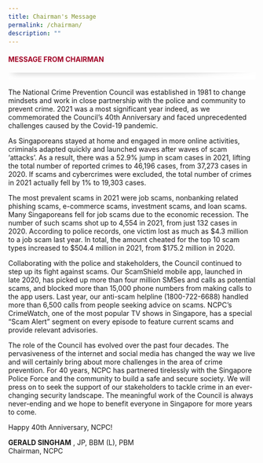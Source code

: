 ```yaml
---
title: Chairman's Message
permalink: /chairman/
description: ""
---
```

#### <font style="color:#a20427;">MESSAGE FROM CHAIRMAN</font>

![](/images/About/header-border.png)

The National Crime Prevention Council was established in 1981 to change mindsets and work in close partnership with the police and community to prevent crime. 2021 was a most significant year indeed, as we commemorated the Council’s 40th Anniversary and faced unprecedented challenges caused by the Covid-19 pandemic.

As Singaporeans stayed at home and engaged in more online activities, criminals adapted quickly and launched waves after waves of scam ‘attacks’. As a result, there was a 52.9% jump in scam cases in 2021, lifting the total number of reported crimes to 46,196 cases, from 37,273 cases in 2020. If scams and cybercrimes were excluded, the total number of crimes in 2021 actually fell by 1% to 19,303 cases.

The most prevalent scams in 2021 were job scams, nonbanking related phishing scams, e-commerce scams, investment scams, and loan scams. Many Singaporeans fell for job scams due to the economic recession. The number of such scams shot up to 4,554 in 2021, from just 132 cases in 2020. According to police records, one victim lost as much as $4.3 million to a job scam last year. In total, the amount cheated for the top 10 scam types increased to $504.4 million in 2021, from $175.2 million in 2020.

Collaborating with the police and stakeholders, the Council continued to step up its fight against scams. Our ScamShield mobile app, launched in late 2020, has picked up more than four million SMSes and calls as potential scams, and blocked more than 15,000 phone numbers from making calls to the app users. Last year, our anti-scam helpline (1800-722-6688) handled more than 6,500 calls from people seeking advice on scams. NCPC’s CrimeWatch, one of the most popular TV shows in Singapore, has a special “Scam Alert” segment on every episode to feature current scams and provide relevant advisories.

The role of the Council has evolved over the past four decades. The pervasiveness of the internet and social media has changed the way we live and will certainly bring about more challenges in the area of crime prevention. For 40 years, NCPC has partnered tirelessly with the Singapore Police Force and the community to build a safe and secure society. We will press on to seek the support of our stakeholders to tackle crime in an ever-changing security landscape. The meaningful work of the Council is always never-ending and we hope to benefit everyone in Singapore for more years to come.

Happy 40th Anniversary, NCPC!

**GERALD SINGHAM**&nbsp;, JP, BBM (L), PBM  
Chairman, NCPC